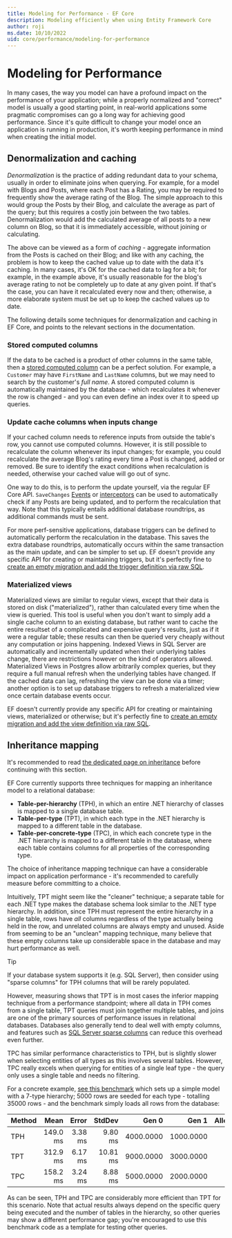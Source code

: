 ```yaml
---
title: Modeling for Performance - EF Core
description: Modeling efficiently when using Entity Framework Core
author: roji
ms.date: 10/10/2022
uid: core/performance/modeling-for-performance
---
```

# Modeling for Performance

In many cases, the way you model can have a profound impact on the performance of your application; while a properly normalized and "correct" model is usually a good starting point, in real-world applications some pragmatic compromises can go a long way for achieving good performance. Since it's quite difficult to change your model once an application is running in production, it's worth keeping performance in mind when creating the initial model.

## Denormalization and caching

*Denormalization* is the practice of adding redundant data to your schema, usually in order to eliminate joins when querying. For example, for a model with Blogs and Posts, where each Post has a Rating, you may be required to frequently show the average rating of the Blog. The simple approach to this would group the Posts by their Blog, and calculate the average as part of the query; but this requires a costly join between the two tables. Denormalization would add the calculated average of all posts to a new column on Blog, so that it is immediately accessible, without joining or calculating.

The above can be viewed as a form of *caching* - aggregate information from the Posts is cached on their Blog; and like with any caching, the problem is how to keep the cached value up to date with the data it's caching. In many cases, it's OK for the cached data to lag for a bit; for example, in the example above, it's usually reasonable for the blog's average rating to not be completely up to date at any given point. If that's the case, you can have it recalculated every now and then; otherwise, a more elaborate system must be set up to keep the cached values up to date.

The following details some techniques for denormalization and caching in EF Core, and points to the relevant sections in the documentation.

### Stored computed columns

If the data to be cached is a product of other columns in the same table, then a [stored computed column](xref:core/modeling/generated-properties#computed-columns) can be a perfect solution. For example, a `Customer` may have `FirstName` and `LastName` columns, but we may need to search by the customer's *full name*. A stored computed column is automatically maintained by the database - which recalculates it whenever the row is changed - and you can even define an index over it to speed up queries.

### Update cache columns when inputs change

If your cached column needs to reference inputs from outside the table's row, you cannot use computed columns. However, it is still possible to recalculate the column whenever its input changes; for example, you could recalculate the average Blog's rating every time a Post is changed, added or removed. Be sure to identify the exact conditions when recalculation is needed, otherwise your cached value will go out of sync.

One way to do this, is to perform the update yourself, via the regular EF Core API. `SaveChanges` [Events](xref:core/logging-events-diagnostics/events) or [interceptors](xref:core/logging-events-diagnostics/interceptors#savechanges-interception) can be used to automatically check if any Posts are being updated, and to perform the recalculation that way. Note that this typically entails additional database roundtrips, as additional commands must be sent.

For more perf-sensitive applications, database triggers can be defined to automatically perform the recalculation in the database. This saves the extra database roundtrips, automatically occurs within the same transaction as the main update, and can be simpler to set up. EF doesn't provide any specific API for creating or maintaining triggers, but it's perfectly fine to [create an empty migration and add the trigger definition via raw SQL](xref:core/managing-schemas/migrations/managing#arbitrary-changes-via-raw-sql).

### Materialized views

Materialized views are similar to regular views, except that their data is stored on disk ("materialized"), rather than calculated every time when the view is queried. This tool is useful when you don't want to simply add a single cache column to an existing database, but rather want to cache the entire resultset of a complicated and expensive query's results, just as if it were a regular table; these results can then be queried very cheaply without any computation or joins happening. Indexed Views in SQL Server are automatically and incrementally updated when their underlying tables change, there are restrictions however on the kind of operators allowed. Materialized Views in Postgres allow arbitrarily complex queries, but they require a full manual refresh when the underlying tables have changed. If the cached data can lag, refreshing the view can be done via a timer; another option is to set up database triggers to refresh a materialized view once certain database events occur.

EF doesn't currently provide any specific API for creating or maintaining views, materialized or otherwise; but it's perfectly fine to [create an empty migration and add the view definition via raw SQL](xref:core/managing-schemas/migrations/managing#arbitrary-changes-via-raw-sql).

## Inheritance mapping

It's recommended to read [the dedicated page on inheritance](xref:core/modeling/inheritance) before continuing with this section.

EF Core currently supports three techniques for mapping an inheritance model to a relational database:

* **Table-per-hierarchy** (TPH), in which an entire .NET hierarchy of classes is mapped to a single database table.
* **Table-per-type** (TPT), in which each type in the .NET hierarchy is mapped to a different table in the database.
* **Table-per-concrete-type** (TPC), in which each concrete type in the .NET hierarchy is mapped to a different table in the database, where each table contains columns for all properties of the corresponding type.

The choice of inheritance mapping technique can have a considerable impact on application performance - it's recommended to carefully measure before committing to a choice.

Intuitively, TPT might seem like the "cleaner" technique; a separate table for each .NET type makes the database schema look similar to the .NET type hierarchy. In addition, since TPH must represent the entire hierarchy in a single table, rows have *all* columns regardless of the type actually being held in the row, and unrelated columns are always empty and unused. Aside from seeming to be an "unclean" mapping technique, many believe that these empty columns take up considerable space in the database and may hurt performance as well.

> [!TIP]
> If your database system supports it (e.g. SQL Server), then consider using "sparse columns" for TPH columns that will be rarely populated.

However, measuring shows that TPT is in most cases the inferior mapping technique from a performance standpoint; where all data in TPH comes from a single table, TPT queries must join together multiple tables, and joins are one of the primary sources of performance issues in relational databases. Databases also generally tend to deal well with empty columns, and features such as [SQL Server sparse columns](/sql/relational-databases/tables/use-sparse-columns) can reduce this overhead even further.

TPC has similar performance characteristics to TPH, but is slightly slower when selecting entities of all types as this involves several tables. However, TPC really excels when querying for entities of a single leaf type - the query only uses a single table and needs no filtering.

For a concrete example, [see this benchmark](https://github.com/dotnet/EntityFramework.Docs/tree/main/samples/core/Benchmarks/Inheritance.cs) which sets up a simple model with a 7-type hierarchy; 5000 rows are seeded for each type - totalling 35000 rows - and the benchmark simply loads all rows from the database:

| Method |     Mean |   Error |   StdDev |     Gen 0 |     Gen 1 | Allocated |
|------- |---------:|--------:|---------:|----------:|----------:|----------:|
|    TPH | 149.0 ms | 3.38 ms |  9.80 ms | 4000.0000 | 1000.0000 |     40 MB |
|    TPT | 312.9 ms | 6.17 ms | 10.81 ms | 9000.0000 | 3000.0000 |     75 MB |
|    TPC | 158.2 ms | 3.24 ms |  8.88 ms | 5000.0000 | 2000.0000 |     46 MB |

As can be seen, TPH and TPC are considerably more efficient than TPT for this scenario. Note that actual results always depend on the specific query being executed and the number of tables in the hierarchy, so other queries may show a different performance gap; you're encouraged to use this benchmark code as a template for testing other queries.
